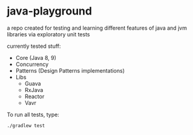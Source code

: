 # java-playground
a repo created for testing and learning different features of java and jvm libraries via exploratory unit tests

currently tested stuff:
- Core (Java 8, 9)
- Concurrency
- Patterns (Design Patterns implementations)
- Libs
  - Guava
  - RxJava
  - Reactor
  - Vavr

To run all tests, type:

```
./gradlew test
```
